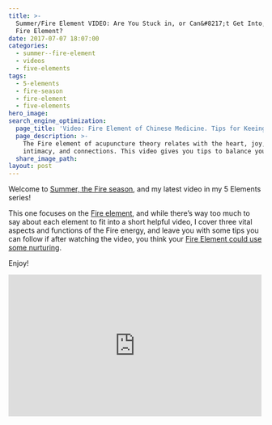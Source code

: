 ```yaml
---
title: >-
  Summer/Fire Element VIDEO: Are You Stuck in, or Can&#8217;t Get Into, Your Own
  Fire Element?
date: 2017-07-07 18:07:00
categories:
  - summer--fire-element
  - videos
  - five-elements
tags:
  - 5-elements
  - fire-season
  - fire-element
  - five-elements
hero_image:
search_engine_optimization:
  page_title: 'Video: Fire Element of Chinese Medicine. Tips for Keeing yours Balanced.'
  page_description: >-
    The Fire element of acupuncture theory relates with the heart, joy, passion,
    intimacy, and connections. This video gives you tips to balance your Fire.
  share_image_path:
layout: post
---
```


Welcome to [Summer, the Fire season](http://www.wisdomwaysacupuncture.com/2011/06/15/out-of-the-wood-and-into-the-fire-tips-for-keeping-your-fire-element-balanced-this-summer/), and my latest video in my 5 Elements series!

This one focuses on the [Fire element](http://www.wisdomwaysacupuncture.com/2017/05/23/into-the-fire-we-go-more-tips-from-an-acupuncturist-for-staying-balanced-in-summer/), and while there’s way too much to say about each element to fit into a short helpful video, I cover three vital aspects and functions of the Fire energy, and leave you with some tips you can follow if after watching the video, you think your [Fire Element could use some nurturing](http://www.wisdomwaysacupuncture.com/2014/08/15/fire-element-robin-williams-suicidedepression/).

Enjoy!

<div class="cms-embed" data-cms-embed="PGlmcmFtZSB3aWR0aD0iNTAwIiBoZWlnaHQ9IjI4MSIgc3JjPSJodHRwczovL3d3dy55b3V0dWJlLmNvbS9lbWJlZC83U2J1SmpzNU4tbyIgZnJhbWVib3JkZXI9IjAiIGFsbG93PSJhdXRvcGxheTsgZW5jcnlwdGVkLW1lZGlhIiBhbGxvd2Z1bGxzY3JlZW4+PC9pZnJhbWU+"><iframe src="https://www.youtube.com/embed/7SbuJjs5N-o" allow="autoplay; encrypted-media" allowfullscreen="" width="500" height="281" frameborder="0"></iframe></div>

&nbsp;

&nbsp;

&nbsp;

&nbsp;